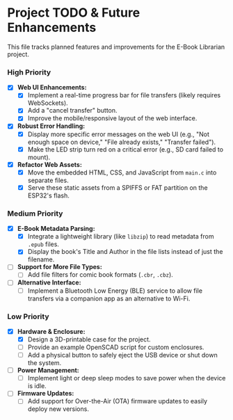 # Project TODO & Future Enhancements

This file tracks planned features and improvements for the E-Book Librarian project.

### High Priority

* [x] **Web UI Enhancements:**
  * [x] Implement a real-time progress bar for file transfers (likely requires WebSockets).
  * [x] Add a "cancel transfer" button.
  * [x] Improve the mobile/responsive layout of the web interface.
* [x] **Robust Error Handling:**
  * [x] Display more specific error messages on the web UI (e.g., "Not enough space on device," "File already exists," "Transfer failed").
  * [x] Make the LED strip turn red on a critical error (e.g., SD card failed to mount).
* [x] **Refactor Web Assets:**
  * [x] Move the embedded HTML, CSS, and JavaScript from `main.c` into separate files.
  * [x] Serve these static assets from a SPIFFS or FAT partition on the ESP32's flash.

### Medium Priority

* [x] **E-Book Metadata Parsing:**
  * [x] Integrate a lightweight library (like `libzip`) to read metadata from `.epub` files.
  * [x] Display the book's Title and Author in the file lists instead of just the filename.
* [ ] **Support for More File Types:**
  * [ ] Add file filters for comic book formats (`.cbr`, `.cbz`).
* [ ] **Alternative Interface:**
  * [ ] Implement a Bluetooth Low Energy (BLE) service to allow file transfers via a companion app as an alternative to Wi-Fi.

### Low Priority

* [x] **Hardware & Enclosure:**
  * [x] Design a 3D-printable case for the project.
  * [ ] Provide an example OpenSCAD script for custom enclosures.
  * [ ] Add a physical button to safely eject the USB device or shut down the system.
* [ ] **Power Management:**
  * [ ] Implement light or deep sleep modes to save power when the device is idle.
* [ ] **Firmware Updates:**
  * [ ] Add support for Over-the-Air (OTA) firmware updates to easily deploy new versions.

